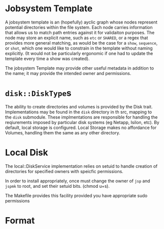 # Jobsystem Template
A jobsystem template is an (hopefully) ayclic graph whose nodes represent potential directories within the file system. Each node carries information that allows us to match path entries against it for validaiton purposes. The node may store an explicit name, such as `etc` or `SHARED`, or a regex that provides more general matching, as would be the case for a `show`, `sequence`, or `shot`, which one would like to constrain in the template without naming explicitly. (It would not be particularly ergonomic if one had to update the template every time a show was created).

The jobsystem Template may provide other useful metadata in addition to the name; it may provide the intended owner and permissions.

# `disk::DiskType`s

The ability to create directories and volumes is provided by the Disk trait. Implementations may be found in the `disk` directory in th src, mapping to the `disk` submodule. These implmentations are responsible for handling the reqiurements imposed by particular disk systems (eg Netapp, Isilon, etc). By default, local storage is configured. Local Storage makes no affordance for Volumes, handling them the same as any other directory.

# Local Disk
The local::DiskService implementation relies on setuid to handle creation of directories for specified owners with speicfic permissions.

In order to install appropriately, once must change the owner of `jsp` and `jspmk` to root, and set their setuid bits.
(chmod u+s).

The Makefile provides this facility provided you have appropriate sudo permissions

# Format
